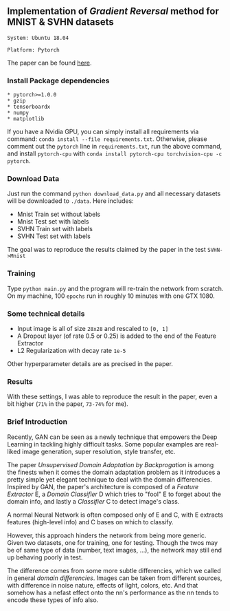 ## Implementation of _Gradient Reversal_ method for MNIST & SVHN datasets

`System: Ubuntu 18.04`

`Platform: Pytorch`

The paper can be found [here](https://arxiv.org/pdf/1409.7495.pdf).

### Install Package dependencies
```
* pytorch>=1.0.0
* gzip
* tensorboardx
* numpy
* matplotlib
```
If you have a Nvidia GPU, you can simply install all requirements via command: `conda install --file requirements.txt`. Otherwise, please comment out the `pytorch` line in `requirements.txt`, run the above command, and install `pytorch-cpu` with `conda install pytorch-cpu torchvision-cpu -c pytorch`.

### Download Data
Just run the command `python download_data.py` and all necessary datasets will be downloaded to `./data`. Here includes:
* Mnist Train set without labels
* Mnist Test set with labels
* SVHN Train set with labels
* SVHN Test set with labels

The goal was to reproduce the results claimed by the paper in the test `SVHN->Mnist`

### Training
Type `python main.py` and the program will re-train the network from scratch. On my machine, 100 `epochs` run in roughly 10 minutes with one GTX 1080.

### Some technical details
* Input image is all of size `28x28` and rescaled to `[0, 1]`
* A Dropout layer (of rate 0.5 or 0.25) is added to the end of the Feature Extractor
* L2 Regularization with decay rate `1e-5`

Other hyperparameter details are as precised in the paper.

### Results
With these settings, I was able to reproduce the result in the paper, even a bit higher (`71%` in the paper, `73-74%` for me).

### Brief Introduction

Recently, GAN can be seen as a newly technique that empowers the Deep Learning in tackling highly difficult tasks. Some popular examples are real-liked image generation, super resolution, style transfer, etc.

The paper _Unsupervised Domain Adaptation by Backprogation_ is among the finests when it comes the domain adaptation problem as it introduces a pretty simple yet elegant technique to deal with the domain differencies. Inspired by GAN, the paper's architecture is composed of a _Feature Extractor_ E, a _Domain Classifier_ D which tries to "fool" E to forget about the domain info, and lastly a _Classifier_ C to detect image's class.

A normal Neural Network is often composed only of E and C, with E extracts features (high-level info) and C bases on which to classify.

However, this approach hinders the network from being more generic. Given two datasets, one for training, one for testing. Though the twos may be of same type of data (number, text images, ...), the network may still end up behaving poorly in test.

The difference comes from some more subtle differencies, which we called in general _domain differencies_. Images can be taken from different sources, with difference in noise nature, effects of light, colors, etc. And that somehow has a nefast effect onto the nn's performance as the nn tends to encode these types of info also.
